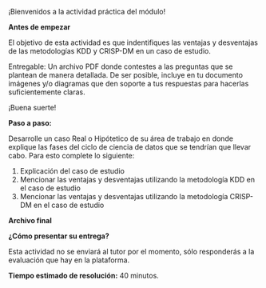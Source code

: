 ¡Bienvenidos a la actividad práctica del módulo! 

**Antes de empezar**

El objetivo de esta actividad es que indentifiques las ventajas y desventajas de las metodologías KDD y CRISP-DM en un caso de estudio.

Entregable: Un archivo PDF donde contestes a las preguntas que se plantean de manera detallada. De ser posible, incluye en tu documento imágenes y/o diagramas que den soporte a tus respuestas para hacerlas suficientemente claras.

¡Buena suerte!

**Paso a paso:**

Desarrolle un caso Real o Hipótetico de su área de trabajo en donde explique las fases del ciclo de ciencia de datos que se tendrían que llevar cabo. Para esto complete lo siguiente: 

1. Explicación del caso de estudio
2. Mencionar las ventajas y desventajas utilizando la metodología KDD en el caso de estudio
3. Mencionar las ventajas y desventajas utilizando la metodología CRISP-DM en el caso de estudio

**Archivo final**

**¿Cómo presentar su entrega?**

Esta actividad no se enviará al tutor por el momento, sólo responderás a la evaluación que hay en la plataforma.

**Tiempo estimado de resolución:** 40 minutos.



